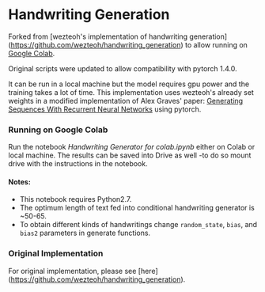 # Handwriting Generation
Forked from [wezteoh's implementation of handwriting generation] (https://github.com/wezteoh/handwriting_generation) to allow running on [Google Colab](https://colab.research.google.com/).

Original scripts were updated to allow compatibility with pytorch 1.4.0.

It can be run in a local machine but the model requires gpu power and the training takes a lot of time. This implementation uses wezteoh's already set weights in a modified implementation of Alex Graves' paper: [Generating Sequences With Recurrent Neural Networks](https://arxiv.org/abs/1308.0850) using pytorch.

### Running on Google Colab
Run the notebook *Handwriting Generator for colab.ipynb* either on Colab or local machine. The results can be saved into Drive as well -to do so mount drive with the instructions in the notebook.
#### Notes:
- This notebook requires Python2.7.
- The optimum length of text fed into conditional handwriting generator is ~50-65.
- To obtain different kinds of handwritings change `random_state`, `bias`, and `bias2` parameters in generate functions.

### Original Implementation
For original implementation, please see [here] (https://github.com/wezteoh/handwriting_generation).


